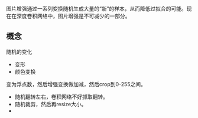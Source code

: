 图片增强通过一系列变换随机生成大量的“新”的样本，从而降低过拟合的可能。现在在深度卷积网络中，图片增强是不可减少的一部分。
## 概念
随机的变化
- 变形
- 颜色变换

变为浮点数，然后增强变换做加减，然后crop到0-255之间。
- 随机翻转左右，卷积网络不好抓取翻转。
- 随机裁剪，然后再resize大小。
-
